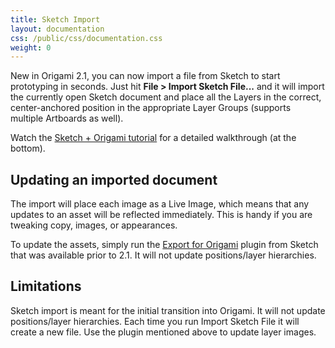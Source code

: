 ```yaml
---
title: Sketch Import
layout: documentation
css: /public/css/documentation.css
weight: 0
---
```


New in Origami 2.1, you can now import a file from Sketch to start prototyping in seconds. Just hit **File > Import Sketch File...** and it will import the currently open Sketch document and place all the Layers in the correct, center-anchored position in the appropriate Layer Groups (supports multiple Artboards as well).

Watch the [Sketch + Origami tutorial](../../tutorials) for a detailed walkthrough (at the bottom).

## Updating an imported document
The import will place each image as a Live Image, which means that any updates to an asset will be reflected immediately. This is handy if you are tweaking copy, images, or appearances.

To update the assets, simply run the [Export for Origami](https://github.com/tarngerine/sketch-origami-export/archive/master.zip) plugin from Sketch that was available prior to 2.1. It will not update positions/layer hierarchies.

## Limitations
Sketch import is meant for the initial transition into Origami. It will not update positions/layer hierarchies. Each time you run Import Sketch File it will create a new file. Use the plugin mentioned above to update layer images.